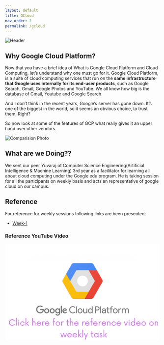 ```yaml
---
layout: default
title: GCloud
nav_order: 2
permalink: /gcloud
---
```


![Header](https://external-content.duckduckgo.com/iu/?u=https%3A%2F%2Frobotwealth.com%2Fwp-content%2Fuploads%2F2017%2F07%2Fgoogle-cloud-platform-1024x633.png&f=1&nofb=1&ipt=1f8b963dfd9cf9ffb307d356162c80dd7f3214ab2b9611ed7fbd7acb20e0dde8&ipo=images)

## Why Google Cloud Platform?

Now that you have a brief idea of What is Google Cloud Platform and Cloud Computing, let’s understand why one must go for it. Google Cloud Platform, is a suite of cloud computing services that run on the **same infrastructure that Google uses internally for its end-user products**, such as Google Search, Gmail, Google Photos and YouTube. We all know how big is the database of Gmail, Youtube and Google Search.

And I don’t think in the recent years, Google’s server has gone down. It’s one of the biggest in the world, so it seems an obvious choice, to trust them, Right?

So now look at some of the features of GCP what really gives it an upper hand over other vendors.

![Comparision Photo](https://d1jnx9ba8s6j9r.cloudfront.net/blog/wp-content/uploads/2018/02/GCP_benifits.png)

## What are we Doing??

We sent our peer Yuvaraj of Computer Science Engineering(Artificial Intelligence & Machine Learning) 3rd year as a facilitator for learning all about cloud computing under the Google edu program. He is taking session for all the participants on weekly basis and acts an representative of google cloud on our campus.

## Reference
For reference for weekly sessions following links are been presented:

* [Week-1](https://docs.google.com/presentation/d/1wr084wAqyFW5iTKMURpzYsiTA75leh9P/edit?usp=sharing&ouid=112898064457760369522&rtpof=true&sd=true)

### Reference YouTube Video
[![Gcloud Video](assets/images/20221121_100148_0000.png)](https://www.youtube.com/watch?v=bqrNC4gtUtY "Gcloud Video")

